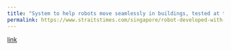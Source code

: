 ```yaml
---
title: "System to help robots move seamlessly in buildings, tested at three sites"
permalink: https://www.straitstimes.com/singapore/robot-developed-with-spore-partners-helps-kajima-stay-on-track-for-regional-hqs-completion 
---
```

[link](https://www.straitstimes.com/singapore/robot-developed-with-spore-partners-helps-kajima-stay-on-track-for-regional-hqs-completion )
